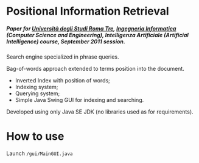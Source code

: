 # Positional Information Retrieval

##### Paper for [Università degli Studi Roma Tre](http://www.uniroma3.it), [Ingegneria Informatica](http://informatica.ing.uniroma3.it) (Computer Science and Engineering), Intelligenza Artificiale (Artificial Intelligence) course, September 2011 session.

Search engine specialized in phrase queries.

Bag-of-words approach extended to terms position into the document.

* Inverted Index with position of words;
* Indexing system;
* Querying system;
* Simple Java Swing GUI for indexing and searching.

Developed using only Java SE JDK (no libraries used as for requirements).

# How to use

Launch `/gui/MainGUI.java`
